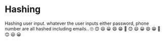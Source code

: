 # Hashing
Hashing user input. whatever the user inputs either password, phone number are all hashed including emails.. 🙄 😊 😃 😀 😄 😁 🤣 😊 😃 😀 😄 😁 🤣 😊 😃 😀 
